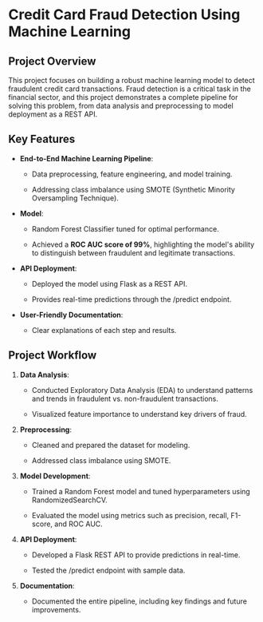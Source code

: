 **Credit Card Fraud Detection Using Machine Learning**
======================================================

**Project Overview**
--------------------

This project focuses on building a robust machine learning model to detect fraudulent credit card transactions. Fraud detection is a critical task in the financial sector, and this project demonstrates a complete pipeline for solving this problem, from data analysis and preprocessing to model deployment as a REST API.

**Key Features**
----------------

*   **End-to-End Machine Learning Pipeline**:
    
    *   Data preprocessing, feature engineering, and model training.
        
    *   Addressing class imbalance using SMOTE (Synthetic Minority Oversampling Technique).
        
*   **Model**:
    
    *   Random Forest Classifier tuned for optimal performance.
        
    *   Achieved a **ROC AUC score of 99%**, highlighting the model's ability to distinguish between fraudulent and legitimate transactions.
        
*   **API Deployment**:
    
    *   Deployed the model using Flask as a REST API.
        
    *   Provides real-time predictions through the /predict endpoint.
        
*   **User-Friendly Documentation**:
    
    *   Clear explanations of each step and results.
        

**Project Workflow**
--------------------

1.  **Data Analysis**:
    
    *   Conducted Exploratory Data Analysis (EDA) to understand patterns and trends in fraudulent vs. non-fraudulent transactions.
        
    *   Visualized feature importance to understand key drivers of fraud.
        
2.  **Preprocessing**:
    
    *   Cleaned and prepared the dataset for modeling.
        
    *   Addressed class imbalance using SMOTE.
        
3.  **Model Development**:
    
    *   Trained a Random Forest model and tuned hyperparameters using RandomizedSearchCV.
        
    *   Evaluated the model using metrics such as precision, recall, F1-score, and ROC AUC.
        
4.  **API Deployment**:
    
    *   Developed a Flask REST API to provide predictions in real-time.
        
    *   Tested the /predict endpoint with sample data.
        
5.  **Documentation**:
    
    *   Documented the entire pipeline, including key findings and future improvements.
